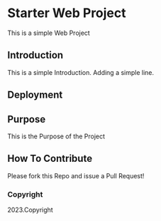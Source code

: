 # Starter Web Project
This is a simple Web Project
## Introduction
This is a simple Introduction. Adding a simple line.
## Deployment

## Purpose
This is the Purpose of the Project
## How To Contribute
	
Please fork this Repo and issue a Pull Request!
### Copyright

2023.Copyright
